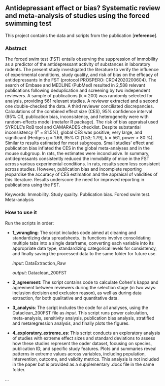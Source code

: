 <!--
---
editor_options: 
  markdown: 
    wrap: 72
---
-->

## Antidepressant effect or bias? Systematic review and meta-analysis of studies using the forced swimming test

This project contains the data and scripts from the publication
[**reference**].

### Abstract

The forced swim test (FST) entails observing the suppression of immobility as a predictor of the antidepressant activity of substances in laboratory rodents. The present study investigated the literature to verify the influence of experimental conditions, study quality, and risk of bias on the efficacy of antidepressants in the FST (protocol PROSPERO: CRD42020200604). The search of Embase and MEDLINE (PubMed) resulted in 2,588 relevant publications following deduplication and screening by two independent reviewers. A sample of publications (k = 200) was randomly selected for analysis, providing 561 relevant studies. A reviewer extracted and a second one double-checked the data. A third reviewer conciliated discrepancies. Calculations of the combined effect size (CES), 95% confidence interval (95% CI), publication bias, inconsistency, and heterogeneity were with random-effects model (metafor R package). The risk of bias appraisal used SYRCLE’s RoB tool and CAMARADES checklist. Despite substantial inconsistency (I² = 81.5%), global CES was positive, very large, and significant (Hedges g = 1.66, 95% CI [1.53; 1.79], k = 561, power > 80 %). Similar to results estimated for most subgroups. Small studies’ effect and publication bias inflated the CES in the global meta-analyses and in the mouse subgroup. In rats, the estimates were inconclusive. In summary, antidepressants consistently reduced the immobility of mice in the FST across various experimental conditions. In rats, results seem less consistent across studies. However, publication bias and incomplete reporting jeopardise the accuracy of CES estimation and the appraisal of validities of this literature. Results underscore the need for improved reporting in publications using the FST.

Keywords: Immobility. Study quality. Publication bias. Forced swim test. Meta-analysis 

### How to use it

Run the scripts in order:

-   **1_wrangling**: The script includes code aimed at cleaning and
    standardizing data spreadsheets. Its functions involve consolidating
    multiple tabs into a single dataframe, converting each variable into
    its appropriate data type, standardizing categorical levels for
    consistency, and finally saving the processed data to the same
    folder for future use.

    *input*: DataExtraction_Raw

    *output*: Dataclean_200FST

-   **2_agreement**: The script contains code to calculate Cohen's kappa
    and agreement between reviewers during the selection stage (in two
    ways: inclusion decision and exclusion reason), as well as during
    data extraction, for both qualitative and quantitative data.

-   **3_analysis**: The script includes the code for all analyses, using
    the Dataclean_200FST file as *input*. This script runs power
    calculation, meta-analysis, sensitivity analysis, publication bias
    analysis, stratified and metaregression analysis, and finally plots
    the figures.

-   **4_exploratory_extreme_es**: This script conducts an exploratory analysis of studies with extreme effect sizes and standard deviations to assess how these studies represent the   oader dataset, focusing on species, publication ID, and specific study features. Plots and summaries reveal patterns in extreme values across variables, including population,  intervention, outcome, and validity metrics. This analysis is not included in the paper but is provided as a supplementary .docx file in the same folder.

...
